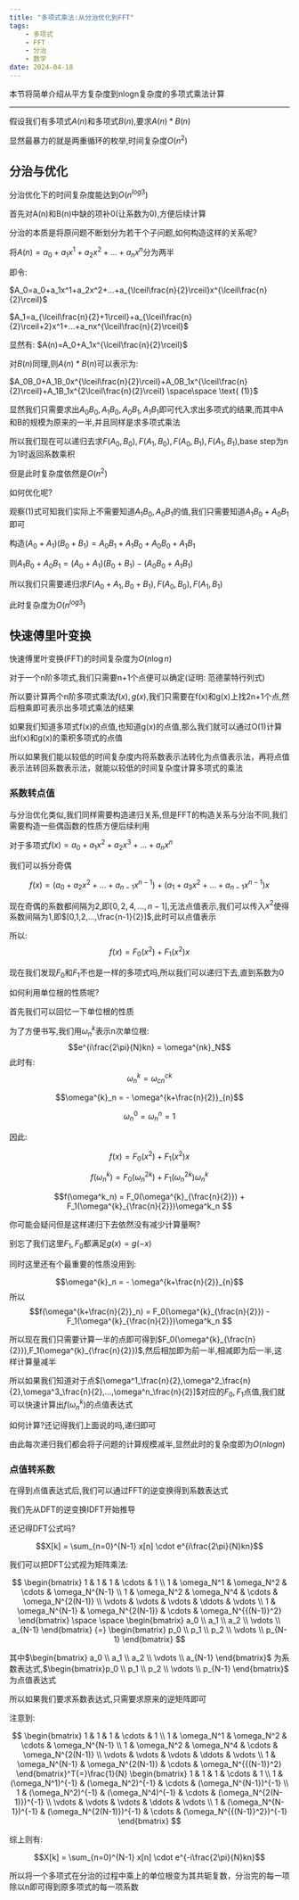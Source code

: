 ```yaml
---
title: "多项式乘法:从分治优化到FFT"
tags:
    - 多项式
    - FFT
    - 分治
    - 数学
date: 2024-04-18
---
```


本节将简单介绍从平方复杂度到nlogn复杂度的多项式乘法计算

---

假设我们有多项式$A(n)$和多项式$B(n)$,要求$A(n)*B(n)$  

显然最暴力的就是两重循环的枚举,时间复杂度$O(n^2)$


## 分治与优化

分治优化下的时间复杂度能达到$O(n^{log3})$  

首先对A(n)和B(n)中缺的项补0(让系数为0),方便后续计算  

分治的本质是将原问题不断划分为若干个子问题,如何构造这样的关系呢?

将$A(n)=a_0+a_1x^1+a_2x^2+...+a_nx^n$分为两半

即令:

$A_0=a_0+a_1x^1+a_2x^2+...+a_{\lceil\frac{n}{2}\rceil}x^{\lceil\frac{n}{2}\rceil}$  

$A_1=a_{\lceil\frac{n}{2}+1\rceil}+a_{\lceil\frac{n}{2}\rceil+2}x^1+...+a_nx^{\lceil\frac{n}{2}\rceil}$  

显然有:  $A(n)=A_0+A_1x^{\lceil\frac{n}{2}\rceil}$

对$B(n)$同理,则$A(n)*B(n)$可以表示为:  

$A_0B_0+A_1B_0x^{\lceil\frac{n}{2}\rceil}+A_0B_1x^{\lceil\frac{n}{2}\rceil}+A_1B_1x^{2\lceil\frac{n}{2}\rceil} \space\space \text{  (1)}$  

显然我们只需要求出$A_0B_0,A_1B_0,A_0B_1,A_1B_1$即可代入求出多项式的结果,而其中A和B的规模为原来的一半,并且同样是求多项式乘法  

所以我们现在可以递归去求$F(A_0,B_0),F(A_1,B_0),F(A_0,B_1),F(A_1,B_1)$,base step为n为1时返回系数乘积   

但是此时复杂度依然是$O(n^2)$  

如何优化呢? 

观察(1)式可知我们实际上不需要知道$A_1B_0,A_0B_1$的值,我们只需要知道$A_1B_0+A_0B_1$即可

构造$(A_0+A_1)(B_0+B_1)=A_0B_1+A_1B_0+A_0B_0+A_1B_1$  

则$A_1B_0+A_0B_1=(A_0+A_1)(B_0+B_1)-(A_0B_0+A_1B_1)$  

所以我们只需要递归求$F(A_0+A_1,B_0+B_1),F(A_0,B_0),F(A_1,B_1)$ 

此时复杂度为$O(n^{log3})$

## 快速傅里叶变换

快速傅里叶变换(FFT)的时间复杂度为$O(n\log n)$  

对于一个n阶多项式,我们只需要n+1个点便可以确定(证明: 范德蒙特行列式)

所以要计算两个n阶多项式乘法$f(x),g(x)$,我们只需要在f(x)和g(x)上找2n+1个点,然后相乘即可表示出多项式乘法的结果

如果我们知道多项式f(x)的点值,也知道g(x)的点值,那么我们就可以通过O(1)计算出f(x)和g(x)的乘积多项式的点值  

所以如果我们能以较低的时间复杂度内将系数表示法转化为点值表示法，再将点值表示法转回系数表示法，就能以较低的时间复杂度计算多项式的乘法

### 系数转点值 

与分治优化类似,我们同样需要构造递归关系,但是FFT的构造关系与分治不同,我们需要构造一些偶函数的性质方便后续利用

对于多项式$f(x)=a_0+a_1x^2+a_2x^3+...+a_{n}x^n$

我们可以拆分奇偶

$$f(x) = (a_0+a_2x^2+...+a_{n-1}x^{n-1}) + (a_1+a_3x^2+...+a_{n-1}x^{n-1})x$$


现在奇偶的系数都间隔为2,即$[0,2,4,...,n-1]$,无法点值表示,我们可以传入$x^2$使得系数间隔为1,即$[0,1,2,...,\frac{n-1}{2}]$,此时可以点值表示

所以:
$$f(x) = F_0(x^2) + F_1(x^2)x$$


现在我们发现$F_0$和$F_1$不也是一样的多项式吗,所以我们可以递归下去,直到系数为0


如何利用单位根的性质呢?


首先我们可以回忆一下单位根的性质

为了方便书写,我们用$\omega^k_n$表示n次单位根:
$$e^{i\frac{2\pi}{N}kn} = \omega^{nk}_N$$
此时有:
$$\omega^{k}_n = \omega^{ck}_{cn}$$

$$\omega^{k}_n = - \omega^{k+\frac{n}{2}}_{n}$$

$$\omega^0_n=\omega^n_n=1$$

因此:

$$f(x) = F_0(x^2) + F_1(x^2)x$$

$$f(\omega^k_n) = F_0(\omega^{2k}_n) + F_1(\omega^{2k}_n)\omega^k_n$$

$$f(\omega^k_n) = F_0(\omega^{k}_{\frac{n}{2}}) + F_1(\omega^{k}_{\frac{n}{2}})\omega^k_n $$

你可能会疑问但是这样递归下去依然没有减少计算量啊?

别忘了我们这里$F_1,F_0$都满足$g(x)=g(-x)$

同时这里还有个最重要的性质没用到:

$$\omega^{k}_n = - \omega^{k+\frac{n}{2}}_{n}$$
所以
$$f(\omega^{k+\frac{n}{2}}_n) = F_0(\omega^{k}_{\frac{n}{2}}) - F_1(\omega^{k}_{\frac{n}{2}})\omega^k_n $$

所以现在我们只需要计算一半的点即可得到$F_0(\omega^{k}_{\frac{n}{2}}),F_1(\omega^{k}_{\frac{n}{2}})$,然后相加即为前一半,相减即为后一半,这样计算量减半


所以如果我们知道对于点$[\omega^1_\frac{n}{2},\omega^2_\frac{n}{2},\omega^3_\frac{n}{2},...,\omega^n_\frac{n}{2}]$对应的$F_0,F_1$点值,我们就可以快速计算出$f(\omega^k_n)$的点值表达式

如何计算?还记得我们上面说的吗,递归即可

由此每次递归我们都会将子问题的计算规模减半,显然此时的复杂度即为$O(nlogn)$




### 点值转系数

在得到点值表达式后,我们可以通过FFT的逆变换得到系数表达式

我们先从DFT的逆变换IDFT开始推导

还记得DFT公式吗?

$$X[k] = \sum_{n=0}^{N-1} x[n] \cdot e^{i\frac{2\pi}{N}kn}$$


我们可以把DFT公式视为矩阵乘法:

$$
\begin{bmatrix}
1 & 1 & 1 & \cdots & 1 \\
1 & \omega_N^1 & \omega_N^2 & \cdots & \omega_N^{N-1} \\
1 & \omega_N^2 & \omega_N^4 & \cdots & \omega_N^{2(N-1)} \\
\vdots & \vdots & \vdots & \ddots & \vdots \\
1 & \omega_N^{N-1} & \omega_N^{2(N-1)} & \cdots & \omega_N^{{(N-1)}^2}
\end{bmatrix}
\space \space 
\begin{bmatrix}
a_0 \\
a_1 \\
a_2 \\
\vdots \\
a_{N-1}
\end{bmatrix}
{=}
\begin{bmatrix}
p_0 \\
p_1 \\
p_2 \\
\vdots \\
p_{N-1}
\end{bmatrix}
$$

其中$\begin{bmatrix} a_0 \\ a_1 \\ a_2 \\ \vdots \\ a_{N-1} \end{bmatrix}$ 为系数表达式,$\begin{bmatrix}p_0 \\ p_1 \\ p_2 \\ \vdots \\ p_{N-1} \end{bmatrix}$ 为点值表达式


所以如果我们要求系数表达式,只需要求原来的逆矩阵即可


注意到:

$$
\begin{bmatrix}
1 & 1 & 1 & \cdots & 1 \\
1 & \omega_N^1 & \omega_N^2 & \cdots & \omega_N^{N-1} \\
1 & \omega_N^2 & \omega_N^4 & \cdots & \omega_N^{2(N-1)} \\
\vdots & \vdots & \vdots & \ddots & \vdots \\
1 & \omega_N^{N-1} & \omega_N^{2(N-1)} & \cdots & \omega_N^{{(N-1)}^2}
\end{bmatrix}^T{=}\frac{1}{N}
\begin{bmatrix}
1 & 1 & 1 & \cdots & 1 \\
1 & (\omega_N^1)^{-1} &  (\omega_N^2)^{-1} & \cdots &  (\omega_N^{N-1})^{-1} \\
1 &  (\omega_N^2)^{-1} &  (\omega_N^4)^{-1} & \cdots &  (\omega_N^{2(N-1)})^{-1} \\
\vdots & \vdots & \vdots & \ddots & \vdots \\
1 &  (\omega_N^{N-1})^{-1} &  (\omega_N^{2(N-1)})^{-1} & \cdots & (\omega_N^{{(N-1)}^2})^{-1}
\end{bmatrix}
$$

综上则有:

$$X[k] = \sum_{n=0}^{N-1} x[n] \cdot e^{-i\frac{2\pi}{N}kn}$$


所以将一个多项式在分治的过程中乘上的单位根变为其共轭复数，分治完的每一项除以n即可得到原多项式的每一项系数

